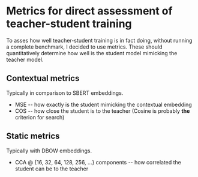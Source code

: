 # Metrics for direct assessment of teacher-student training

To asses how well teacher-student training is in fact doing, without running a
complete benchmark, I decided to use metrics. These should quantitatively
determine how well is the student model mimicking the teacher model.

## Contextual metrics

Typically in comparison to SBERT embeddings.

- MSE -- how exactly is the student mimicking the contextual embedding
- COS -- how close the student is to the teacher (Cosine is probably **the**
  criterion for search)

## Static metrics

Typically with DBOW embeddings.

- CCA @ {16, 32, 64, 128, 256, ...} components -- how correlated the student can
  be to the teacher

